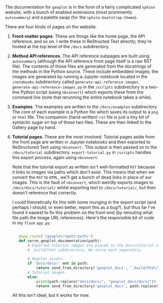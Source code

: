 The documentation for `geoplot` is in the form of a fairly complicated `sphinx` website, with a bunch of 
enabled extensions (most prominently `autosummary`) and a palette swap (for the `sphinx-bootstrap-theme`).

There are four kinds of pages on the website:

1. **Front-matter pages**. These are things like the home page, the API reference, and so on. I write these in 
ReStructed Text directly; they're hosted at the top level of the `/docs` subdirectory.
2. **Method API references**. The API reference subpages are built using `autosummary` (although the API reference 
front page itself is a raw RST file). The contents of those files are generated from the docstrings of the methods in
 the Python source. These include embedded images; the images are generated by running a Jupyter notebook located in 
 the `/notebooks` subdirectory called `generate-api-reference-images`. `generate-api-reference-images.py` in the 
 `/scripts` subdirectory is a two-line Python script (using `nbconvert`) which exports these from the command line (note 
 that rerunning the entire notebook takes a while).
3. **Examples**. The examples are written to the `/docs/examples` subdirectory. The core of each example is a Python 
file which saves its output to a `png` or `html` file. The companion (hand-written) `rst` file is just a tiny bit of 
syntactic sugar on top of these two files. These are then linked to the Gallery page by hand.
4. **Tutorial pages**. These are the most involved. Tutorial pages aside from the front page are written in Jupyter 
notebooks and then exported to ReStructured Text using `nbconvert.` This output is then passed on to the 
`/docs/tutorial` subdirectory. `export-tutorial.py` in `/scripts` handles this export process, again using 
`nbconvert`.

   Note that the tutorial export as written isn't well-formatted `RST` because it links to images via paths which 
   don't exist. This means that when we convert the `RST` to `HTML`, we'll get a bunch of dead links in place of our 
   images. This is the fault of `nbconvert`, which weirdly exports images to `/docs/docs/tutorial/` whilst exporting 
   text to `/docs/tutorial/`, but then doesn't reference that correctly.
   
   I could theoretically fix this with some munging in the export script (and perhaps I should; or even better, 
   report this as a bug?), but thus far I've found it easiest to fix this problem on the front-end (by rerouting 
   what file path the image URL references). Here's the responsible bit of code in my `flask` `app.py`:

    ```python
       
       @app.route('/geoplot/<path:path>')
       def serve_geoplot_documentation(path):
           # Exported tutorial images are placed in the docs/tutorial subdirectory. All other assets are placed in the
           # _build/html subdirectory. We serve each separately.
       
           # Regular assets.
           if 'docs/docs/' not in path:
               return send_from_directory('geoplot_docs', '_build/html/' + path)
           # Tutorial images.
           else:
               print(path.replace("docs/docs/", "geoplot_docs/docs/"))
               return send_from_directory('geoplot_docs', path.replace("docs/docs/", "docs/"))
    ```
    
    All this isn't ideal, but it works for now.